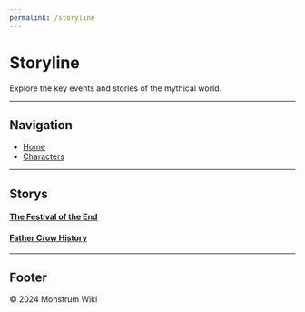 ```yaml
---
permalink: /storyline
---
```


# Storyline

Explore the key events and stories of the mythical world.

---

## Navigation

- [Home](index)
- [Characters](characters)

---

## Storys

#### <a href="./storys/the-festival-of-the-end/the-festival-of-the-end.html">The Festival of the End</a>

#### <a href="./storys/father crow history/father_corw.md">Father Crow History</a>

---

## Footer

&copy; 2024 Monstrum Wiki
